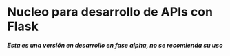 # Nucleo para desarrollo de APIs con Flask

**_Esta es una versión en desarrollo en fase alpha, no se recomienda su uso_**
